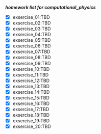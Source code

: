 ***homework list for computational_physics***

-[x] exsercise_01:TBD  
-[x] exsercise_02:TBD  
-[x] exsercise_03:TBD   
-[x] exsercise_04:TBD     
-[x] exsercise_05:TBD   
-[x] exsercise_06:TBD  
-[x] exsercise_07:TBD   
-[x] exsercise_08:TBD   
-[x] exsercise_09:TBD   
-[x] exsercise_10:TBD   
-[x] exsercise_11:TBD   
-[x] exsercise_12:TBD   
-[x] exsercise_13:TBD   
-[x] exsercise_14:TBD   
-[x] exsercise_15:TBD   
-[x] exsercise_16:TBD   
-[x] exsercise_17:TBD   
-[x] exsercise_18:TBD   
-[x] exsercise_19:TBD   
-[x] exsercise_20:TBD
